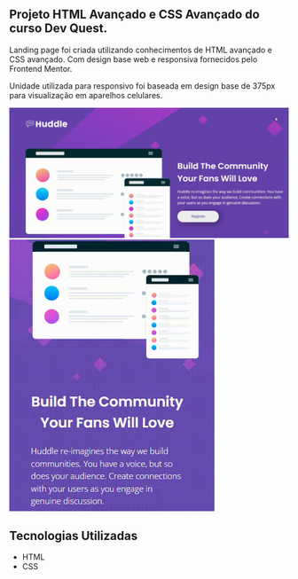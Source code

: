 ## Projeto HTML Avançado e CSS Avançado do curso Dev Quest. 

Landing page foi criada utilizando conhecimentos de HTML avançado e CSS avançado. Com design base web e responsiva fornecidos pelo Frontend Mentor.

Unidade utilizada para responsivo foi baseada em design base de 375px para visualização em aparelhos celulares. 

<img src="./src/images/lane-page.gif" alt="Imagem da página">


<img src="./src/images/responsivo.gif" alt="imagem site responsivo 375px">

## Tecnologias Utilizadas

- HTML
- CSS
